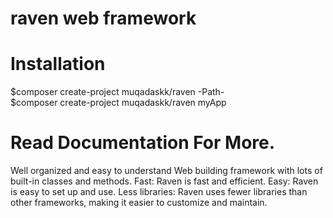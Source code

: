 # raven web framework
# Installation
$composer create-project muqadaskk/raven -Path-
<br>
$composer create-project muqadaskk/raven myApp

# Read Documentation For More.

Well organized and easy to understand Web building framework with lots of built-in classes and methods.
Fast: Raven is fast and efficient.
Easy: Raven is easy to set up and use.
Less libraries: Raven uses fewer libraries than other frameworks, making it easier to customize and maintain.
